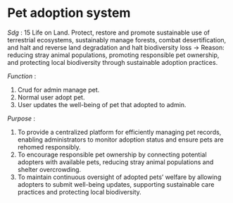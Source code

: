 ﻿# Pet adoption system
*Sdg* : 15 Life on Land. Protect, restore and promote sustainable use of terrestrial ecosystems, sustainably manage forests, combat desertification, and halt and reverse land degradation and halt biodiversity loss
    -> Reason: reducing stray animal populations, promoting responsible pet ownership, and protecting local biodiversity through sustainable adoption practices.

*Function* :
1. Crud for admin manage pet. 
2. Normal user adopt pet.
3. User updates the well-being of pet that adopted to admin.

*Purpose* :
1. To provide a centralized platform for efficiently managing pet records, enabling administrators to monitor adoption status and ensure pets are rehomed responsibly.
2. To encourage responsible pet ownership by connecting potential adopters with available pets, reducing stray animal populations and shelter overcrowding.
3. To maintain continuous oversight of adopted pets’ welfare by allowing adopters to submit well-being updates, supporting sustainable care practices and protecting local biodiversity.




